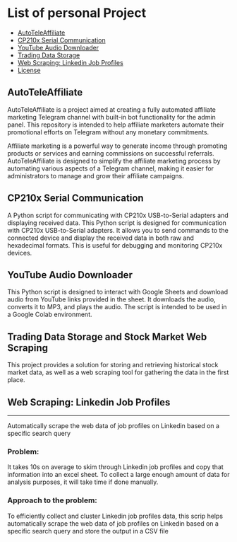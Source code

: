 # List of personal Project

- [AutoTeleAffiliate](#AutoTeleAffiliate)
- [CP210x Serial Communication](#CP210x-Serial-Communication)
- [YouTube Audio Downloader](#YouTube-Audio-Downloader)
- [Trading Data Storage](#Trading-Data-Storage-and-Stock-Market-Web-Scraping)
- [Web Scraping: Linkedin Job Profiles](#Web-Scraping:-Linkedin-Job-Profiles)
- [License](#license)

## AutoTeleAffiliate
AutoTeleAffiliate is a project aimed at creating a fully automated affiliate marketing Telegram channel with built-in bot functionality for the admin panel. This repository is intended to help affiliate marketers automate their promotional efforts on Telegram without any monetary commitments.

Affiliate marketing is a powerful way to generate income through promoting products or services and earning commissions on successful referrals. AutoTeleAffiliate is designed to simplify the affiliate marketing process by automating various aspects of a Telegram channel, making it easier for administrators to manage and grow their affiliate campaigns.

## CP210x Serial Communication

A Python script for communicating with CP210x USB-to-Serial adapters and displaying received data.
This Python script is designed for communication with CP210x USB-to-Serial adapters. It allows you to send commands to the connected device and display the received data in both raw and hexadecimal formats. This is useful for debugging and monitoring CP210x devices.

## YouTube Audio Downloader

This Python script is designed to interact with Google Sheets and download audio from YouTube links provided in the sheet. It downloads the audio, converts it to MP3, and plays the audio. The script is intended to be used in a Google Colab environment.

## Trading Data Storage and Stock Market Web Scraping

This project provides a solution for storing and retrieving historical stock market data, as well as a web scraping tool for gathering the data in the first place.

## Web Scraping: Linkedin Job Profiles
---

Automatically scrape the web data of job profiles on Linkedin based on a specific search query

### Problem: 
It takes 10s on average to skim through Linkedin job profiles and copy that information into an excel sheet. To collect a large enough amount of data for analysis purposes, it will take time if done manually. 

### Approach to the problem:
To efficiently collect and cluster Linkedin job profiles data, this scrip helps automatically scrape the web data of job profiles on Linkedin based on a specific search query and store the output in a CSV file
